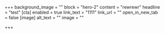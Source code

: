 +++
background_image = ""
block = "hero-2"
content = "rewrewr"
headline = "test"
[cta]
enabled = true
link_text = "1111"
link_url = ""
open_in_new_tab = false
[image]
alt_text = ""
image = ""

+++
